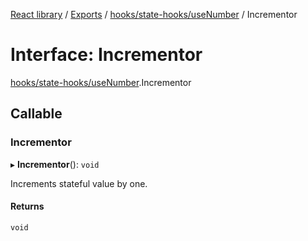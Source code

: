 [React library](../index.md) / [Exports](../modules.md) / [hooks/state-hooks/useNumber](../modules/hooks_state_hooks_useNumber.md) / Incrementor

# Interface: Incrementor

[hooks/state-hooks/useNumber](../modules/hooks_state_hooks_useNumber.md).Incrementor

## Callable

### Incrementor

▸ **Incrementor**(): `void`

Increments stateful value by one.

#### Returns

`void`
